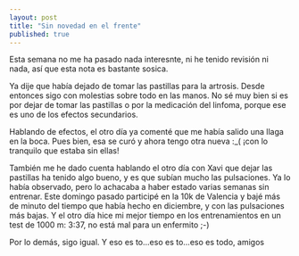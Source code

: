 ```yaml
---
layout: post
title: "Sin novedad en el frente"
published: true
---
```


Esta semana no me ha pasado nada interesnte, ni he tenido revisión ni nada, así que esta nota es bastante sosica.

Ya dije que había dejado de tomar las pastillas para la artrosis. Desde entonces sigo con molestias sobre todo en las manos. No sé muy bien si es por dejar de tomar las pastillas o por la medicación del linfoma, porque ese es uno de los efectos secundarios.

Hablando de efectos, el otro día ya comenté que me había salido una llaga en la boca. Pues bien, esa se curó y ahora tengo otra nueva :\_( ¡con lo tranquilo que estaba sin ellas!

También me he dado cuenta hablando el otro día con Xavi que dejar las pastillas ha tenido algo bueno, y es que subían mucho las pulsaciones. Ya lo había observado, pero lo achacaba a haber estado varias semanas sin entrenar. Este domingo pasado participé en la 10k de Valencia y bajé más de minuto del tiempo que había hecho en diciembre, y con las pulsaciones más bajas. Y el otro día hice mi mejor tiempo en los entrenamientos en un test de 1000 m: 3:37, no está mal para un enfermito ;-)

Por lo demás, sigo igual. Y eso es to...eso es to...eso es todo, amigos
